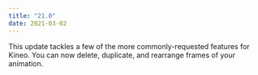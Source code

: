 ```yaml
---
title: "21.0"
date: 2021-03-02
---
```


This update tackles a few of the more commonly-requested features for Kineo. You can now delete, duplicate, and rearrange frames of your animation.

